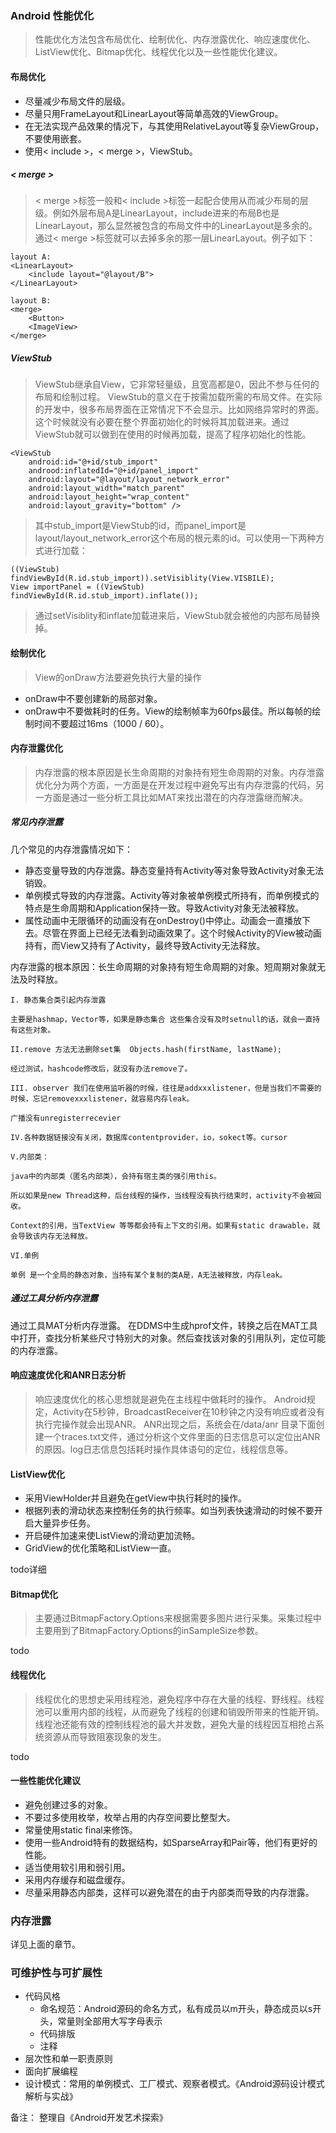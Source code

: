 ### Android 性能优化

> 性能优化方法包含布局优化、绘制优化、内存泄露优化、响应速度优化、ListView优化、Bitmap优化、线程优化以及一些性能优化建议。

#### 布局优化

- 尽量减少布局文件的层级。
- 尽量只用FrameLayout和LinearLayout等简单高效的ViewGroup。
- 在无法实现产品效果的情况下，与其使用RelativeLayout等复杂ViewGroup，不要使用嵌套。
- 使用< include >，< merge >，ViewStub。

##### < merge >

> < merge >标签一般和< include >标签一起配合使用从而减少布局的层级。例如外层布局A是LinearLayout，include进来的布局B也是LinearLayout，那么显然被包含的布局文件中的LinearLayout是多余的。通过< merge >标签就可以去掉多余的那一层LinearLayout。例子如下：

    layout A:
    <LinearLayout>
        <include layout="@layout/B"> 
    </LinearLayout>

    layout B:
    <merge>
        <Button>
        <ImageView>
    </merge>

##### ViewStub

> ViewStub继承自View，它非常轻量级，且宽高都是0，因此不参与任何的布局和绘制过程。
> ViewStub的意义在于按需加载所需的布局文件。在实际的开发中，很多布局界面在正常情况下不会显示。比如网络异常时的界面。这个时候就没有必要在整个界面初始化的时候将其加载进来。通过ViewStub就可以做到在使用的时候再加载，提高了程序初始化的性能。

    <ViewStub
        android:id="@+id/stub_import"
        androod:inflatedId="@+id/panel_import"
        android:layout="@layout/layout_network_error"
        android:layout_width="match_parent"
        android:layout_height="wrap_content"
        android:layout_gravity="bottom" />

> 其中stub_import是ViewStub的id，而panel_import是layout/layout_network_error这个布局的根元素的id。可以使用一下两种方式进行加载：

    ((ViewStub) findViewById(R.id.stub_import)).setVisiblity(View.VISBILE);
    View importPanel = ((ViewStub) findViewById(R.id.stub_import).inflate());

> 通过setVisiblity和inflate加载进来后，ViewStub就会被他的内部布局替换掉。

#### 绘制优化

> View的onDraw方法要避免执行大量的操作

- onDraw中不要创建新的局部对象。
- onDraw中不要做耗时的任务。View的绘制帧率为60fps最佳。所以每帧的绘制时间不要超过16ms（1000 / 60）。

#### 内存泄露优化

> 内存泄露的根本原因是长生命周期的对象持有短生命周期的对象。内存泄露优化分为两个方面，一方面是在开发过程中避免写出有内存泄露的代码，另一方面是通过一些分析工具比如MAT来找出潜在的内存泄露继而解决。

##### 常见内存泄露

几个常见的内存泄露情况如下：

- 静态变量导致的内存泄露。静态变量持有Activity等对象导致Activity对象无法销毁。
- 单例模式导致的内存泄露。Activity等对象被单例模式所持有，而单例模式的特点是生命周期和Application保持一致。导致Activity对象无法被释放。
- 属性动画中无限循环的动画没有在onDestroy()中停止。动画会一直播放下去。尽管在界面上已经无法看到动画效果了。这个时候Activity的View被动画持有，而View又持有了Activity，最终导致Activity无法释放。

内存泄露的根本原因：长生命周期的对象持有短生命周期的对象。短周期对象就无法及时释放。

    I. 静态集合类引起内存泄露

    主要是hashmap，Vector等，如果是静态集合 这些集合没有及时setnull的话，就会一直持有这些对象。

    II.remove 方法无法删除set集  Objects.hash(firstName, lastName);

    经过测试，hashcode修改后，就没有办法remove了。

    III. observer 我们在使用监听器的时候，往往是addxxxlistener，但是当我们不需要的时候，忘记removexxxlistener，就容易内存leak。

    广播没有unregisterrecevier

    IV.各种数据链接没有关闭，数据库contentprovider，io，sokect等。cursor

    V.内部类：

    java中的内部类（匿名内部类），会持有宿主类的强引用this。

    所以如果是new Thread这种，后台线程的操作，当线程没有执行结束时，activity不会被回收。

    Context的引用，当TextView 等等都会持有上下文的引用。如果有static drawable，就会导致该内存无法释放。

    VI.单例

    单例 是一个全局的静态对象，当持有某个复制的类A是，A无法被释放，内存leak。

##### 通过工具分析内存泄露

通过工具MAT分析内存泄露。
在DDMS中生成hprof文件，转换之后在MAT工具中打开，查找分析某些尺寸特别大的对象。然后查找该对象的引用队列，定位可能的内存泄露。

#### 响应速度优化和ANR日志分析

> 响应速度优化的核心思想就是避免在主线程中做耗时的操作。
> Android规定，Activity在5秒钟，BroadcastReceiver在10秒钟之内没有响应或者没有执行完操作就会出现ANR。
> ANR出现之后，系统会在/data/anr 目录下面创建一个traces.txt文件，通过分析这个文件里面的日志信息可以定位出ANR的原因。log日志信息包括耗时操作具体语句的定位，线程信息等。

#### ListView优化

- 采用ViewHolder并且避免在getView中执行耗时的操作。
- 根据列表的滑动状态来控制任务的执行频率。如当列表快速滑动的时候不要开启大量异步任务。
- 开启硬件加速来使ListView的滑动更加流畅。
- GridView的优化策略和ListView一直。

todo详细

#### Bitmap优化

> 主要通过BitmapFactory.Options来根据需要多图片进行采集。采集过程中主要用到了BitmapFactory.Options的inSampleSize参数。

todo

#### 线程优化

> 线程优化的思想史采用线程池，避免程序中存在大量的线程、野线程。线程池可以重用内部的线程，从而避免了线程的创建和销毁所带来的性能开销。
> 线程池还能有效的控制线程池的最大并发数，避免大量的线程因互相抢占系统资源从而导致阻塞现象的发生。

todo

#### 一些性能优化建议

- 避免创建过多的对象。
- 不要过多使用枚举，枚举占用的内存空间要比整型大。
- 常量使用static final来修饰。
- 使用一些Android特有的数据结构，如SparseArray和Pair等，他们有更好的性能。
- 适当使用软引用和弱引用。
- 采用内存缓存和磁盘缓存。
- 尽量采用静态内部类，这样可以避免潜在的由于内部类而导致的内存泄露。

### 内存泄露

详见上面的章节。

### 可维护性与可扩展性

- 代码风格
    + 命名规范：Android源码的命名方式，私有成员以m开头，静态成员以s开头，常量则全部用大写字母表示
    + 代码排版
    + 注释
- 层次性和单一职责原则
- 面向扩展编程
- 设计模式：常用的单例模式、工厂模式、观察者模式。《Android源码设计模式解析与实战》


备注：
整理自《Android开发艺术探索》

